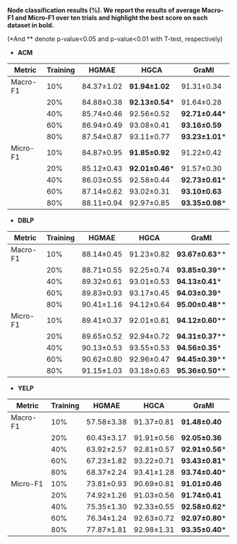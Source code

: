 **Node classification results (%). We report the results of average Macro-F1 and Micro-F1 over ten trials and highlight the best score on each dataset in bold.**   

(*And *\* denote p-value<0.05 and p-value<0.01 with T-test, respectively)

- **ACM**

| Metric   | Training | HGMAE          | HGCA                | GraMI               |
| -------- | -------- | -------------- | ------------------- | ------------------- |
| Macro-F1 | 10%      | 84.37&plusmn;1.02 | **91.94&plusmn;1.02**  | 91.31&plusmn;0.34      |
|          | 20%      | 84.88&plusmn;0.38 | **92.13&plusmn;0.54*** | 91.64&plusmn;0.28      |
|          | 40%      | 85.74&plusmn;0.46 | 92.56&plusmn;0.52      | **92.71&plusmn;0.44*** |
|          | 60%      | 86.94&plusmn;0.49 | 93.08&plusmn;0.41      | **93.16&plusmn;0.59**  |
|          | 80%      | 87.54&plusmn;0.87 | 93.11&plusmn;0.77      | **93.23&plusmn;1.01*** |
| Micro-F1 | 10%      | 84.87&plusmn;0.95 | **91.85&plusmn;0.92**  | 91.22&plusmn;0.42      |
|          | 20%      | 85.12&plusmn;0.43 | **92.01&plusmn;0.46*** | 91.57&plusmn;0.30      |
|          | 40%      | 86.03&plusmn;0.55 | 92.58&plusmn;0.44      | **92.73&plusmn;0.61*** |
|          | 60%      | 87.14&plusmn;0.62 | 93.02&plusmn;0.31      | **93.10&plusmn;0.63**  |
|          | 80%      | 88.11&plusmn;0.94 | 92.97&plusmn;0.85      | **93.35&plusmn;0.98*** |

- **DBLP**

| Metric   | Training | HGMAE          | HGCA           | GraMI                |
| -------- | -------- | -------------- | -------------- | -------------------- |
| Macro-F1 | 10%      | 88.14&plusmn;0.45 | 91.23&plusmn;0.82 | **93.67&plusmn;0.63**** |
|          | 20%      | 88.71&plusmn;0.55 | 92.25&plusmn;0.74 | **93.85&plusmn;0.39**** |
|          | 40%      | 89.32&plusmn;0.61 | 93.01&plusmn;0.53 | **94.13&plusmn;0.41***  |
|          | 60%      | 89.83&plusmn;0.93 | 93.17&plusmn;0.45 | **94.03&plusmn;0.39***  |
|          | 80%      | 90.41&plusmn;1.16 | 94.12&plusmn;0.64 | **95.00&plusmn;0.48**** |
| Micro-F1 | 10%      | 89.41&plusmn;0.37 | 92.01&plusmn;0.81 | **94.12&plusmn;0.60**** |
|          | 20%      | 89.65&plusmn;0.52 | 92.94&plusmn;0.72 | **94.31&plusmn;0.37**** |
|          | 40%      | 90.13&plusmn;0.53 | 93.55&plusmn;0.53 | **94.56&plusmn;0.35***  |
|          | 60%      | 90.62&plusmn;0.80 | 92.96&plusmn;0.47 | **94.45&plusmn;0.39**** |
|          | 80%      | 91.15&plusmn;1.03 | 93.18&plusmn;0.63 | **95.36&plusmn;0.50**** |

- **YELP**

| Metric   | Training | HGMAE          | HGCA           | GraMI               |
| -------- | -------- | -------------- | -------------- | ------------------- |
| Macro-F1 | 10%      | 57.58&plusmn;3.38 | 91.37&plusmn;0.81 | **91.48&plusmn;0.40**  |
|          | 20%      | 60.43&plusmn;3.17 | 91.91&plusmn;0.56 | **92.05&plusmn;0.36**  |
|          | 40%      | 63.92&plusmn;2.57 | 92.81&plusmn;0.57 | **92.91&plusmn;0.56*** |
|          | 60%      | 67.23&plusmn;1.82 | 93.22&plusmn;0.71 | **93.43&plusmn;0.81*** |
|          | 80%      | 68.37&plusmn;2.24 | 93.41&plusmn;1.28 | **93.74&plusmn;0.40*** |
| Micro-F1 | 10%      | 73.81&plusmn;0.93 | 90.69&plusmn;0.81 | **91.01&plusmn;0.46**  |
|          | 20%      | 74.92&plusmn;1.26 | 91.03&plusmn;0.56 | **91.74&plusmn;0.41**  |
|          | 40%      | 75.35&plusmn;1.30 | 92.33&plusmn;0.55 | **92.58&plusmn;0.62*** |
|          | 60%      | 76.34&plusmn;1.24 | 92.63&plusmn;0.72 | **92.97&plusmn;0.80*** |
|          | 80%      | 77.87&plusmn;1.81 | 92.98&plusmn;1.31 | **93.35&plusmn;0.40*** |
